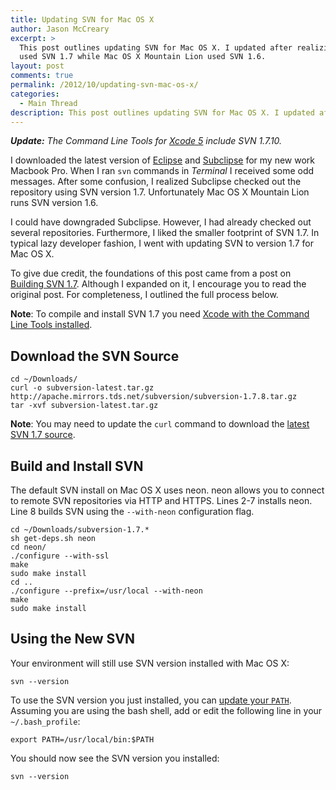 ```yaml
---
title: Updating SVN for Mac OS X
author: Jason McCreary
excerpt: >
  This post outlines updating SVN for Mac OS X. I updated after realizing new apps
  used SVN 1.7 while Mac OS X Mountain Lion used SVN 1.6.
layout: post
comments: true
permalink: /2012/10/updating-svn-mac-os-x/
categories:
  - Main Thread
description: This post outlines updating SVN for Mac OS X. I updated after realizing new apps used SVN 1.7 while Mac OS X Mountain Lion used SVN 1.6.
---
```

***Update:** The Command Line Tools for [Xcode 5](https://developer.apple.com/xcode/) include SVN 1.7.10.*

I downloaded the latest version of [Eclipse][1] and [Subclipse][2] for my new work Macbook Pro. When I ran `svn` commands in *Terminal* I received some odd messages. After some confusion, I realized Subclipse checked out the repository using SVN version 1.7. Unfortunately Mac OS X Mountain Lion runs SVN version 1.6.

I could have downgraded Subclipse. However, I had already checked out several repositories. Furthermore, I liked the smaller footprint of SVN 1.7. In typical lazy developer fashion, I went with updating SVN to version 1.7 for Mac OS X.

To give due credit, the foundations of this post came from a post on [Building SVN 1.7][3]. Although I expanded on it, I encourage you to read the original post. For completeness, I outlined the full process below.

**Note**: To compile and install SVN 1.7 you need [Xcode with the Command Line Tools installed](http://stackoverflow.com/questions/9329243/xcode-4-4-command-line-tools).

## Download the SVN Source

    cd ~/Downloads/
    curl -o subversion-latest.tar.gz http://apache.mirrors.tds.net/subversion/subversion-1.7.8.tar.gz
    tar -xvf subversion-latest.tar.gz

**Note**: You may need to update the `curl` command to download the [latest SVN 1.7 source][1].

## Build and Install SVN
The default SVN install on Mac OS X uses neon. neon allows you to connect to remote SVN repositories via HTTP and HTTPS. Lines 2-7 installs neon. Line 8 builds SVN using the `--with-neon` configuration flag.

    cd ~/Downloads/subversion-1.7.*
    sh get-deps.sh neon
    cd neon/
    ./configure --with-ssl
    make
    sudo make install
    cd ..
    ./configure --prefix=/usr/local --with-neon
    make
    sudo make install
    

## Using the New SVN

Your environment will still use SVN version installed with Mac OS X:

    svn --version

To use the SVN version you just installed, you can [update your `PATH`][4]. Assuming you are using the bash shell, add or edit the following line in your `~/.bash_profile`:

    export PATH=/usr/local/bin:$PATH

You should now see the SVN version you installed:

    svn --version

 [1]: http://subversion.apache.org/download/
 [2]: http://subclipse.tigris.org
 [3]: http://nicoduplessis.com/blog/2012/05/06/building-svn-1-dot-7-on-mac-os-x-lion/
 [4]: http://www.tech-recipes.com/rx/2621/os_x_change_path_environment_variable/
